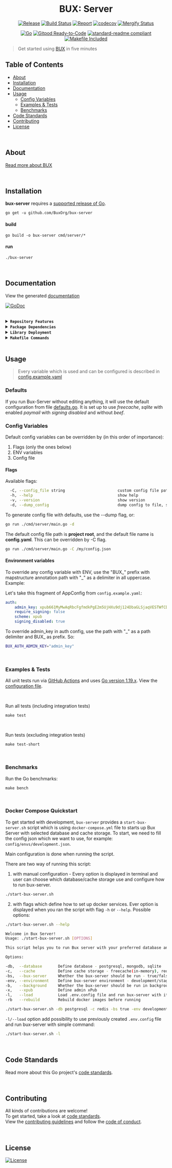 <div align="center">

# BUX: Server


[![Release](https://img.shields.io/github/release-pre/BuxOrg/bux-server.svg?logo=github&style=flat&v=3)](https://github.com/BuxOrg/bux-server/releases)
[![Build Status](https://img.shields.io/github/actions/workflow/status/BuxOrg/bux-server/run-tests.yml?branch=master&v=3)](https://github.com/BuxOrg/bux-server/actions)
[![Report](https://goreportcard.com/badge/github.com/BuxOrg/bux-server?style=flat&v=3)](https://goreportcard.com/report/github.com/BuxOrg/bux-server)
[![codecov](https://codecov.io/gh/BuxOrg/bux-server/branch/master/graph/badge.svg?v=3)](https://codecov.io/gh/BuxOrg/bux-server)
[![Mergify Status](https://img.shields.io/endpoint.svg?url=https://api.mergify.com/v1/badges/BuxOrg/bux-server&style=flat&v=3)](https://mergify.io)
<br>

[![Go](https://img.shields.io/github/go-mod/go-version/BuxOrg/bux-server?v=3)](https://golang.org/)
[![Gitpod Ready-to-Code](https://img.shields.io/badge/Gitpod-ready--to--code-blue?logo=gitpod&v=3)](https://gitpod.io/#https://github.com/BuxOrg/bux-server)
[![standard-readme compliant](https://img.shields.io/badge/readme%20style-standard-brightgreen.svg?style=flat&v=3)](https://github.com/RichardLitt/standard-readme)
[![Makefile Included](https://img.shields.io/badge/Makefile-Supported%20-brightgreen?=flat&logo=probot&v=3)](Makefile)
<br/>
</div>

> Get started using [BUX](https://getbux.io) in five minutes

## Table of Contents

- [About](#about)
- [Installation](#installation)
- [Documentation](#documentation)
- [Usage](#usage)
  - [Config Variables](#config-variables)
  - [Examples & Tests](#examples--tests)
  - [Benchmarks](#benchmarks)
- [Code Standards](#code-standards)
- [Contributing](#contributing)
- [License](#license)

<br/>

## About

[Read more about BUX](https://getbux.io)

<br/>

## Installation

**bux-server** requires a [supported release of Go](https://golang.org/doc/devel/release.html#policy).

```shell script
go get -u github.com/BuxOrg/bux-server
```

#### build

```shell script
go build -o bux-server cmd/server/*
```

#### run

```shell script
./bux-server
```
<br/>

## Documentation

View the generated [documentation](https://pkg.go.dev/github.com/BuxOrg/bux-server)

[![GoDoc](https://godoc.org/github.com/BuxOrg/bux-server?status.svg&style=flat&v=3)](https://pkg.go.dev/github.com/BuxOrg/bux-server)

<br/>

<details>
<summary><strong><code>Repository Features</code></strong></summary>
<br/>

This repository was created using [MrZ's `go-template`](https://github.com/mrz1836/go-template#about)

#### Built-in Features

-   Continuous integration via [GitHub Actions](https://github.com/features/actions)
-   Build automation via [Make](https://www.gnu.org/software/make)
-   Dependency management using [Go Modules](https://github.com/golang/go/wiki/Modules)
-   Code formatting using [gofumpt](https://github.com/mvdan/gofumpt) and linting with [golangci-lint](https://github.com/golangci/golangci-lint) and [yamllint](https://yamllint.readthedocs.io/en/stable/index.html)
-   Unit testing with [testify](https://github.com/stretchr/testify), [race detector](https://blog.golang.org/race-detector), code coverage [HTML report](https://blog.golang.org/cover) and [Codecov report](https://codecov.io/)
-   Releasing using [GoReleaser](https://github.com/goreleaser/goreleaser) on [new Tag](https://git-scm.com/book/en/v2/Git-Basics-Tagging)
-   Dependency scanning and updating thanks to [Dependabot](https://dependabot.com) and [Nancy](https://github.com/sonatype-nexus-community/nancy)
-   Security code analysis using [CodeQL Action](https://docs.github.com/en/github/finding-security-vulnerabilities-and-errors-in-your-code/about-code-scanning)
-   Automatic syndication to [pkg.go.dev](https://pkg.go.dev/) on every release
-   Generic templates for [Issues and Pull Requests](https://docs.github.com/en/communities/using-templates-to-encourage-useful-issues-and-pull-requests/configuring-issue-templates-for-your-repository) in GitHub
-   All standard GitHub files such as `LICENSE`, `CONTRIBUTING.md`, `CODE_OF_CONDUCT.md`, and `SECURITY.md`
-   Code [ownership configuration](.github/CODEOWNERS) for GitHub
-   All your ignore files for [vs-code](.editorconfig), [docker](.dockerignore) and [git](.gitignore)
-   Automatic sync for [labels](.github/labels.yml) into GitHub using a pre-defined [configuration](.github/labels.yml)
-   Built-in powerful merging rules using [Mergify](https://mergify.io/)
-   Welcome [new contributors](.github/mergify.yml) on their first Pull-Request
-   Follows the [standard-readme](https://github.com/RichardLitt/standard-readme/blob/master/spec.md) specification
-   [Visual Studio Code](https://code.visualstudio.com) configuration with [Go](https://code.visualstudio.com/docs/languages/go)
-   (Optional) [Slack](https://slack.com), [Discord](https://discord.com) or [Twitter](https://twitter.com) announcements on new GitHub Releases
-   (Optional) Easily add [contributors](https://allcontributors.org/docs/en/bot/installation) in any Issue or Pull-Request

</details>

<details>
<summary><strong><code>Package Dependencies</code></strong></summary>
<br/>

-   [BitcoinSchema/go-bitcoin](https://github.com/BitcoinSchema/go-bitcoin)
-   [BuxOrg/bux](https://github.com/BuxOrg/bux)
-   [mrz1836/go-api-router](https://github.com/mrz1836/go-api-router)
-   [mrz1836/go-sanitize](https://github.com/mrz1836/go-sanitize)
-   [stretchr/testify](https://github.com/stretchr/testify)
-   [tonicpow/go-paymail](https://github.com/tonicpow/go-paymail)
-   [See all dependencies](go.mod)
</details>

<details>
<summary><strong><code>Library Deployment</code></strong></summary>
<br/>

Releases are automatically created when you create a new [git tag](https://git-scm.com/book/en/v2/Git-Basics-Tagging)!

### Automatic Releases on Tag Creation (recommended)

Automatic releases via [GitHub Actions](.github/workflows/release.yml) from creating a new tag:

```shell
make tag version=1.2.3
```

<br/>

### Manual Releases (optional)

Use `make release-snap` to create a snapshot version of the release, and finally `make release` to ship to production (manually).

<br/>

</details>

<details>
<summary><strong><code>Makefile Commands</code></strong></summary>
<br/>

View all `makefile` commands

```shell script
make help
```

List of all current commands:

```text
all                           Runs multiple commands
clean                         Remove previous builds and any cached data
clean-mods                    Remove all the Go mod cache
coverage                      Shows the test coverage
diff                          Show the git diff
generate                      Runs the go generate command in the base of the repo
godocs                        Sync the latest tag with GoDocs
graphql                       Generates the graphql schemas
help                          Show this help message
install                       Install the application
install-all-contributors      Installs all contributors locally
install-go                    Install the application (Using Native Go)
install-releaser              Install the GoReleaser application
lint                          Run the golangci-lint application (install if not found)
release                       Full production release (creates release in GitHub)
release                       Runs common.release then runs godocs
release-snap                  Test the full release (build binaries)
release-test                  Full production test release (everything except deploy)
replace-version               Replaces the version in HTML/JS (pre-deploy)
tag                           Generate a new tag and push (tag version=0.0.0)
tag-remove                    Remove a tag if found (tag-remove version=0.0.0)
tag-update                    Update an existing tag to current commit (tag-update version=0.0.0)
test                          Runs lint and ALL tests
test-ci                       Runs all tests via CI (exports coverage)
test-ci-no-race               Runs all tests via CI (no race) (exports coverage)
test-ci-short                 Runs unit tests via CI (exports coverage)
test-no-lint                  Runs just tests
test-short                    Runs vet, lint and tests (excludes integration tests)
test-unit                     Runs tests and outputs coverage
uninstall                     Uninstall the application (and remove files)
update-contributors           Regenerates the contributors html/list
update-linter                 Update the golangci-lint package (macOS only)
vet                           Run the Go vet application
```

</details>

<br/>

## Usage

> Every variable which is used and can be configured is described in [config.example.yaml](/config/config.example.yaml)


### Defaults

If you run Bux-Server without editing anything, it will use the default configuration from file [defaults.go](/config/defaults.go). It is set up to use _freecache_, _sqlite_ with enabled _paymail_ with _signing disabled_ and without _beef_.


### Config Variables

Default config variables can be overridden by (in this order of importance):
1. Flags (only the ones below)
2. ENV variables
3. Config file

#### Flags

Available flags:

```bash
  -C, --config_file string                       custom config file path
  -h, --help                                     show help
  -v, --version                                  show version
  -d, --dump_config                              dump config to file, specified by config_file (-C) flag
```

To generate config file with defaults, use the --dump flag, or:
```bash
go run ./cmd/server/main.go -d
```

The default config file path is **project root**, and the default file name is **config.yaml**. This can be overridden by -C flag.
```bash
go run ./cmd/server/main.go -C /my/config.json
```

#### Environment variables

To override any config variable with ENV, use the "BUX\_" prefix with mapstructure annotation path with "_" as a delimiter in all uppercase. Example:

Let's take this fragment of AppConfig from `config.example.yaml`:

```yaml
auth:
    admin_key: xpub661MyMwAqRbcFgfmdkPgE2m5UjHXu9dj124DbaGLSjaqVESTWfCD4VuNmEbVPkbYLCkykwVZvmA8Pbf8884TQr1FgdG2nPoHR8aB36YdDQh
    require_signing: false
    scheme: xpub
    signing_disabled: true
```

To override admin_key in auth config, use the path with "_" as a path delimiter and BUX\_ as prefix. So:
```bash
BUX_AUTH_ADMIN_KEY="admin_key"
```
<br/>

### Examples & Tests

All unit tests run via [GitHub Actions](https://github.com/BuxOrg/bux-server/actions) and
uses [Go version 1.19.x](https://golang.org/doc/go1.19). View the [configuration file](.github/workflows/run-tests.yml).

<br/>

Run all tests (including integration tests)

```shell script
make test
```

<br/>

Run tests (excluding integration tests)

```shell script
make test-short
```
<br/>

### Benchmarks

Run the Go benchmarks:

```shell script
make bench
```

<br/>

### Docker Compose Quickstart

To get started with development, `bux-server` provides a `start-bux-server.sh` script
which is using `docker-compose.yml` file to starts up Bux Server with selected database
and cache storage. To start, we need to fill the config json which we want to use,
for example: `config/envs/development.json`.

Main configuration is done when running the script.

There are two way of running this script:
1. with manual configuration - Every option is displayed in terminal and user can choose
   which database/cache storage use and configure how to run bux-server.
  ```bash
  ./start-bux-server.sh
  ```
2. with flags which define how to set up docker services. Ever option is displayed when
   you ran the script with flag `-h` or `--help`. Possible options:

  ```bash
  ./start-bux-server.sh --help

  Welcome in Bux Server!
  Usage: ./start-bux-server.sh [OPTIONS]

  This script helps you to run Bux server with your preferred database and cache storage.

  Options:

  -db,  --database       Define database - postgresql, mongodb, sqlite
  -c,   --cache          Define cache storage - freecache(in-memory), redis
  -bs,  --bux-server     Whether the bux-server should be run - true/false
  -env, --environment    Define bux-server environment - development/staging/production
  -b,   --background     Whether the bux-server should be run in background - true/false
  -x,   --xpub           Define admin xPub
  -l,   --load           Load .env.config file and run bux-server with its settings
  -rb   --rebuild        Rebuild docker images before running
  ```

  ```bash
  ./start-bux-server.sh -db postgresql -c redis -bs true -env development -b false 
  ```

`-l/--load` option add possibility to use previously created `.env.config` file and run bux-server with simple command:
  ```bash
  ./start-bux-server.sh -l
  ```
<br/>

## Code Standards
Read more about this Go project's [code standards](.github/CODE_STANDARDS.md).

<br/>

## Contributing
All kinds of contributions are welcome!
<br/>
To get started, take a look at [code standards](.github/CODE_STANDARDS.md).
<br/>
View the [contributing guidelines](.github/CODE_STANDARDS.md#3-contributing) and follow the [code of conduct](.github/CODE_OF_CONDUCT.md).

<br/>

## License

[![License](https://img.shields.io/github/license/BuxOrg/bux-server.svg?style=flat&v=3)](LICENSE)
